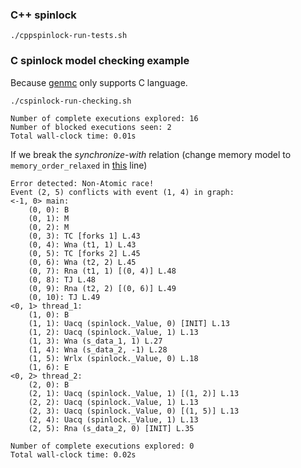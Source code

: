 ### C++ spinlock
```shell script
./cppspinlock-run-tests.sh
```

### C spinlock model checking example
Because [genmc](https://github.com/MPI-SWS/genmc) only supports C language.
```shell script
./cspinlock-run-checking.sh
```
```shell script
Number of complete executions explored: 16
Number of blocked executions seen: 2
Total wall-clock time: 0.01s
```

If we break the _synchronize-with_ relation (change memory model to `memory_order_relaxed` in [this](https://github.com/akhoroshev/model-checking-task/blob/master/cspinlock/main.c#L18) line)
```shell script
Error detected: Non-Atomic race!
Event (2, 5) conflicts with event (1, 4) in graph:
<-1, 0> main:
	(0, 0): B
	(0, 1): M
	(0, 2): M
	(0, 3): TC [forks 1] L.43
	(0, 4): Wna (t1, 1) L.43
	(0, 5): TC [forks 2] L.45
	(0, 6): Wna (t2, 2) L.45
	(0, 7): Rna (t1, 1) [(0, 4)] L.48
	(0, 8): TJ L.48
	(0, 9): Rna (t2, 2) [(0, 6)] L.49
	(0, 10): TJ L.49
<0, 1> thread_1:
	(1, 0): B
	(1, 1): Uacq (spinlock._Value, 0) [INIT] L.13
	(1, 2): Uacq (spinlock._Value, 1) L.13
	(1, 3): Wna (s_data_1, 1) L.27
	(1, 4): Wna (s_data_2, -1) L.28
	(1, 5): Wrlx (spinlock._Value, 0) L.18
	(1, 6): E
<0, 2> thread_2:
	(2, 0): B
	(2, 1): Uacq (spinlock._Value, 1) [(1, 2)] L.13
	(2, 2): Uacq (spinlock._Value, 1) L.13
	(2, 3): Uacq (spinlock._Value, 0) [(1, 5)] L.13
	(2, 4): Uacq (spinlock._Value, 1) L.13
	(2, 5): Rna (s_data_2, 0) [INIT] L.35

Number of complete executions explored: 0
Total wall-clock time: 0.02s
```
